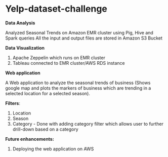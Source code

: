 # Yelp-dataset-challenge

**Data Analysis**

Analyzed Seasonal Trends on Amazon EMR cluster using Pig, Hive and Spark queries
All the input and output files are stored in Amazon S3 Bucket

**Data Visualization**

  1. Apache Zeppelin which runs on EMR cluster
  2. Tableau connected to EMR cluster/AWS RDS instance

**Web application**

A Web application to analyze the seasonal trends of business (Shows google map and plots the markers of business 
which are trending in a selected location for a selected season).

**Filters**:
  1. Location
  2. Season
  3. Category - Done with adding category filter which allows user to further drill-down based on a category

**Future enhancements:**
  1. Deploying the web application on AWS

